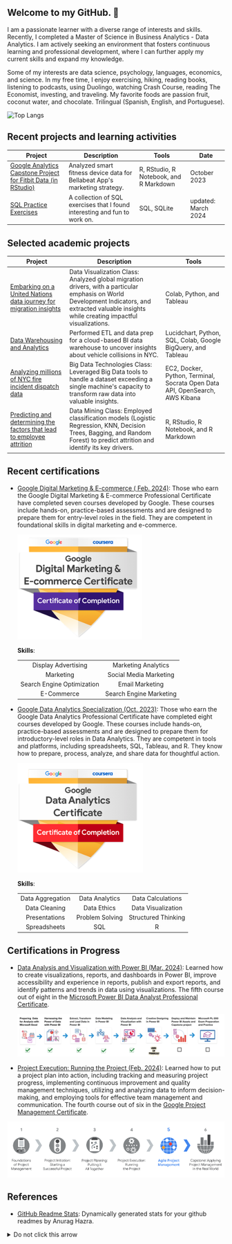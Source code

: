## Welcome to my GitHub. 👋

I am a passionate learner with a diverse range of interests and skills. Recently, I completed a Master of Science in Business Analytics - Data Analytics. I am actively seeking an environment that fosters continuous learning and professional development, where I can further apply my current skills and expand my knowledge.

Some of my interests are data science, psychology, languages, economics, and science. In my free time, I enjoy exercising, hiking, reading books, listening to podcasts, using Duolingo, watching Crash Course, reading The Economist, investing, and traveling. My favorite foods are passion fruit, coconut water, and chocolate. Trilingual (Spanish, English, and Portuguese).


![Top Langs](https://github-readme-stats.vercel.app/api/top-langs/?username=angelhumano&size_weight=0.5&count_weight=0.5&compact&langs&langs_count=3)


## Recent projects and learning activities


| Project                                                  | Description                                                                                                                      | Tools                                                                                                   | Date       |
|----------------------------------------------------------|----------------------------------------------------------------------------------------------------------------------------------|---------------------------------------------------------------------------------------------------------|------------|
| [Google Analytics Capstone Project for Fitbit Data (in RStudio)](https://github.com/angelhumano/google_analytics_cert_capstone) | Analyzed smart fitness device data for Bellabeat App's marketing strategy. | R, RStudio, R Notebook, and R Markdown | October 2023|
| [SQL Practice Exercises](https://github.com/angelhumano/SQL_practice)   | A collection of SQL exercises that I found interesting and fun to work on.  | SQL, SQLite   | updated: March 2024  |

## Selected academic projects

| Project                                                  | Description                                                                                                                      | Tools                                                                                                   |
|----------------------------------------------------------|----------------------------------------------------------------------------------------------------------------------------------|---------------------------------------------------------------------------------------------------------|
| [Embarking on a United Nations data journey for migration insights](https://github.com/angelhumano/data_visualization_class_project) | Data Visualization Class: Analyzed global migration drivers, with a particular emphasis on World Development Indicators, and extracted valuable insights while creating impactful visualizations. | Colab, Python, and Tableau              |
| [Data Warehousing and Analytics](https://github.com/angelhumano/data_warehousing_analytics) | Performed ETL and data prep for a cloud-based BI data warehouse to uncover insights about vehicle collisions in NYC. | Lucidchart, Python, SQL, Colab, Google BigQuery, and Tableau|
| [Analyzing millions of NYC fire incident dispatch data](https://github.com/angelhumano/big_data_technologies_class_project1) | Big Data Technologies Class: Leveraged Big Data tools to handle a dataset exceeding a single machine's capacity to transform raw data into valuable insights.                     | EC2, Docker, Python, Terminal, Socrata Open Data API, OpenSearch, AWS Kibana|
| [Predicting and determining the factors that lead to employee attrition](https://github.com/angelhumano/data_mining_project) | Data Mining Class: Employed classification models (Logistic Regression, KNN, Decision Trees, Bagging, and Random Forest) to predict attrition and identify its key drivers. |R, RStudio, R Notebook, and R Markdown |




## Recent certifications
- [Google Digital Marketing & E-commerce ( Feb. 2024)](https://coursera.org/share/dfc7b743993f52c51965082a001395b6): Those who earn the Google Digital Marketing & E-commerce Professional Certificate have completed seven courses developed by Google. These courses include hands-on, practice-based assessments and are designed to prepare them for entry-level roles in the field. They are competent in foundational skills in digital marketing and e-commerce.

  ![Google digital marketing certificate badge](images/marketing_cert.png)


   **Skills**:
  <table style="width:100%">
    <tr>
      <td style="text-align:center">Display Advertising</td>
      <td style="text-align:center">Marketing Analytics</td>
    </tr>
    <tr>
      <td style="text-align:center">Marketing</td>
      <td style="text-align:center">Social Media Marketing</td>
    </tr>
    <tr>
      <td style="text-align:center">Search Engine Optimization</td>
      <td style="text-align:center">Email Marketing</td>
    </tr>
    <tr>
      <td style="text-align:center">E-Commerce</td>
      <td style="text-align:center">Search Engine Marketing</td>
    </tr>
  </table>


- [Google Data Analytics Specialization (Oct. 2023)](https://www.coursera.org/account/accomplishments/specialization/certificate/E8PXXFT6YDGW): Those who earn the Google Data Analytics Professional Certificate have completed eight courses developed by Google. These courses include hands-on, practice-based assessments and are designed to prepare them for introductory-level roles in Data Analytics. They are competent in tools and platforms, including spreadsheets, SQL, Tableau, and R. They know how to prepare, process, analyze, and share data for thoughtful action.

  ![Google data analytics certificate badge](images/data_analytics_cert.png)

  **Skills**:
    <table style="width:100%">
    <tr>
      <td style="text-align:center">Data Aggregation</td>
      <td style="text-align:center">Data Analytics</td>
      <td style="text-align:center">Data Calculations</td>
    </tr>
    <tr>
      <td style="text-align:center">Data Cleaning</td>
      <td style="text-align:center">Data Ethics</td>
      <td style="text-align:center">Data Visualization</td>
    </tr>
    <tr>
      <td style="text-align:center">Presentations</td>
      <td style="text-align:center">Problem Solving</td>
      <td style="text-align:center">Structured Thinking</td>
    </tr>
    <tr>
      <td style="text-align:center">Spreadsheets</td>
      <td style="text-align:center">SQL</td>
      <td style="text-align:center">R</td>
    </tr>
  </table>



## Certifications in Progress

- [Data Analysis and Visualization with Power BI (Mar. 2024)](https://www.coursera.org/account/accomplishments/certificate/QJMYW4DZ2AAP): Learned how to create visualizations, reports, and dashboards in Power BI, improve accessibility and experience in reports, publish and export reports, and identify patterns and trends in data using visualizations. The fifth course out of eight in the [Microsoft Power BI Data Analyst Professional Certificate](https://www.coursera.org/enroll/microsoft-power-bi-data-analyst/paidmedia?utm_medium=sem&utm_source=gg&utm_campaign=B2C_NAMER_microsoft-power-bi-data-analyst_microsoft_FTCOF_professional-certificates_country-US-country-CA&campaignid=20492962295&adgroupid=156381030121&device=c&keyword=microsoft%20power%20bi%20data%20analyst%20professional%20certificate&matchtype=b&network=g&devicemodel=&adposition=&creativeid=671291559808&hide_mobile_promo&gclid=Cj0KCQiApOyqBhDlARIsAGfnyMpswJSoVaMAluyKUremmUtD63_uYCHdgGhhUDyS8J_cSiTP1HQA6DAaAozPEALw_wcB).

  ![Power_BI_progress](images/power_bi_cert.png)
  <br>



- [Project Execution: Running the Project (Feb. 2024)](https://www.coursera.org/account/accomplishments/certificate/YGXUQS79YB8J): Learned how to put a project plan into action, including tracking and measuring project progress, implementing continuous improvement and quality management techniques, utilizing and analyzing data to inform decision-making, and employing tools for effective team management and communication. The fourth course out of six in the [Google Project Management Certificate](https://grow.google/certificates/project-management/#?modal_active=none).

![program management cert progress](images/program_management_cert.png)
 <br>
 


## References

- [GitHub Readme Stats](https://github.com/anuraghazra/github-readme-stats): Dynamically generated stats for your github readmes by Anurag Hazra.


<details>
  <summary>Do not click this arrow</summary>

   <br>
   
  “Education is the kindling of a flame, not the filling of a vessel.” ― Socrates
  
  “You can develop skills and experience, but it is hard to develop character.”

  “If I have seen further it is by standing on the shoulders of Giants.” ― Isaac Newton

  “In the fixed mindset, everything is about the outcome. If you fail—or if you’re not the best—it’s all been wasted. The growth mindset allows people to value what they’re doing regardless of the outcome . They’re tackling problems, charting new courses, working on important issues. Maybe they haven’t found the cure for cancer, but the search was deeply meaningful.” ― Carol S. Dweck, Mindset: The New Psychology of Success
  
  **Have a wonderful day** :grin:
</details>



